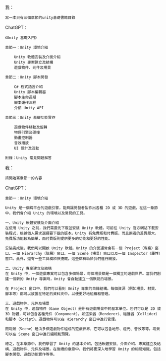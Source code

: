 我：
    
    寫一本只有三個章節的unity基礎書籍目錄

ChatGPT：<br>

    《Unity 基礎入門》

    章節一：Unity 環境介紹

        Unity 軟體安裝及介面介紹
        Unity 專案建立及結構
        遊戲物件、元件及場景

    章節二：Unity 腳本開發

        C# 程式語言介紹
        Unity 腳本編輯器
        腳本生命週期
        腳本運作流程
        介紹 Unity API

    章節三：Unity 基礎功能實作

        遊戲物件移動及旋轉
        物理引擎及碰撞
        動畫控制器
        音效播放
        UI 設計及互動

    附錄：Unity 常見問題解答
我：
    
    請開始寫章節一的内容

ChatGPT：<br>
```
章節一：Unity 環境介紹

Unity 是一個跨平台的遊戲引擎，能夠讓開發者製作出各種 2D 或 3D 的遊戲。在這一章節中，我們會介紹 Unity 的環境以及常見的工具。

一、Unity 軟體安裝及介面介紹
在使用 Unity 之前，我們需要先下載並安裝 Unity 軟體。可前往 Unity 官方網站下載安裝程式，根據個人需求選擇要下載的版本。Unity 有免費版和付費版，而且兩者的差異頗大，免費版功能較為簡單，而付費版則提供更多的功能和更好的性能。

安裝完成後，我們可以開啟 Unity 軟體。Unity 的介面通常會有一個 Project（專案）窗口、一個 Hierarchy（階層）窗口、一個 Scene（場景）窗口以及一個 Inspector（屬性）窗口。此外，還有一些工具欄和快捷鍵，這些都有助於我們進行開發。

二、Unity 專案建立及結構
在 Unity 中，一個遊戲專案可以包含多個場景，每個場景都是一個獨立的遊戲世界。當我們創建一個新的 Unity 專案時，Unity 會自動建立一個默認的場景。

在 Project 窗口中，我們可以看到 Unity 專案的目錄結構。每個資源（例如場景、材質、腳本等）都可以放置在特定的資料夾中，以便更好地組織和管理。

三、遊戲物件、元件及場景
在 Unity 中，遊戲物件（Game Object）是所有遊戲場景中的基本單位。它們可以是 2D 或 3D 物體，可以包含各種元件（Component），如渲染器（Renderer）、碰撞器（Collider）和腳本（Script）。遊戲物件可以在 Hierarchy 窗口中進行管理。

而場景（Scene）是由多個遊戲物件組成的遊戲世界，它可以包含地形、燈光、音效等等。場景可以在 Scene 窗口中進行編輯和預覽。

總之，在本章節中，我們學習了 Unity 的基本介紹，包括軟體安裝、介面介紹、專案建立及結構、遊戲物件、元件及場景。在後續的章節中，我們將更深入地學習 Unity 的相關知識，包括腳本開發、遊戲功能實作等等。
```

